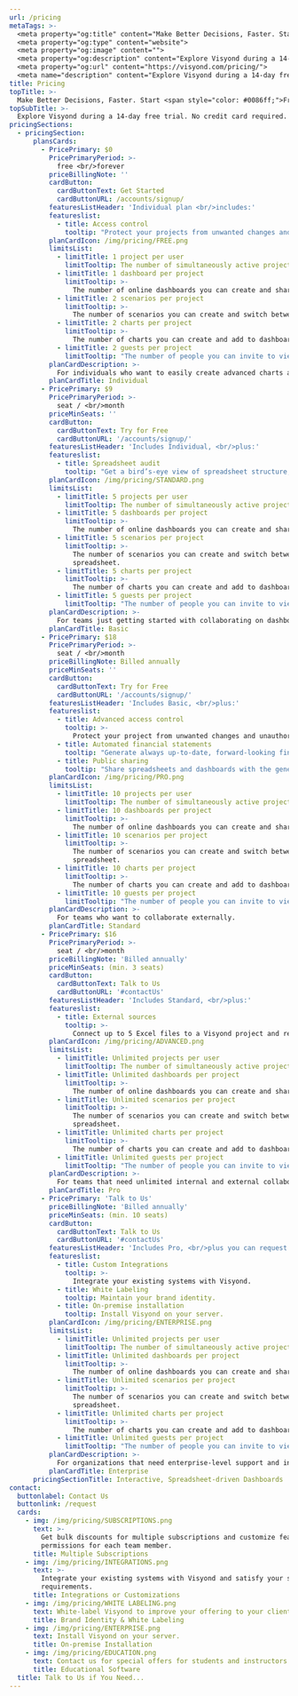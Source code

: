 ```yaml
---
url: /pricing
metaTags: >-
  <meta property="og:title" content="Make Better Decisions, Faster. Start free.">
  <meta property="og:type" content="website">
  <meta property="og:image" content="">
  <meta property="og:description" content="Explore Visyond during a 14-day free trial. No credit card required. After the trial, choose a plan that works for you.">
  <meta property="og:url" content="https://visyond.com/pricing/">
  <meta name="description" content="Explore Visyond during a 14-day free trial. No credit card required. After the trial, choose a plan that works for you.">
title: Pricing
topTitle: >-
  Make Better Decisions, Faster. Start <span style="color: #0086ff;">Free</span>.
topSubTitle: >-
  Explore Visyond during a 14-day free trial. No credit card required. <br/>After the trial, choose a plan that works for you.
pricingSections:
  - pricingSection:
      plansCards:
        - PricePrimary: $0
          PricePrimaryPeriod: >-
            free <br/>forever
          priceBillingNote: ''
          cardButton:
            cardButtonText: Get Started
            cardButtonURL: /accounts/signup/
          featuresListHeader: 'Individual plan <br/>includes:'
          featureslist:
            - title: Access control
              tooltip: "Protect your projects from unwanted changes and unauthorized access by assigning roles to collaborators."
          planCardIcon: /img/pricing/FREE.png
          limitsList:
            - limitTitle: 1 project per user
              limitTooltip: The number of simultaneously active projects that you can work on.
            - limitTitle: 1 dashboard per project
              limitTooltip: >-
                The number of online dashboards you can create and share with other people.                     
            - limitTitle: 2 scenarios per project
              limitTooltip: >-
                The number of scenarios you can create and switch between in your projects. Not available in the Excel add-in.          
            - limitTitle: 2 charts per project
              limitTooltip: >-
                The number of charts you can create and add to dashboards.                          
            - limitTitle: 2 guests per project
              limitTooltip: "The number of people you can invite to view or edit your project. Each invited person must have a Visyond account."
          planCardDescription: >-
            For individuals who want to easily create advanced charts and interactive dashboards.
          planCardTitle: Individual
        - PricePrimary: $9
          PricePrimaryPeriod: >-
            seat / <br/>month
          priceMinSeats: ''
          cardButton:
            cardButtonText: Try for Free
            cardButtonURL: '/accounts/signup/'
          featuresListHeader: 'Includes Individual, <br/>plus:'
          featureslist:
            - title: Spreadsheet audit
              tooltip: "Get a bird’s-eye view of spreadsheet structure, detect root causes of errors and anomalies."                       
          planCardIcon: /img/pricing/STANDARD.png
          limitsList:
            - limitTitle: 5 projects per user
              limitTooltip: The number of simultaneously active projects that you can work on.
            - limitTitle: 5 dashboards per project
              limitTooltip: >-
                The number of online dashboards you can create and share with other people.                
            - limitTitle: 5 scenarios per project
              limitTooltip: >-
                The number of scenarios you can create and switch between in your spreadsheet and dashboards. Not available in the Excel add-in.
                spreadsheet.                
            - limitTitle: 5 charts per project
              limitTooltip: >-
                The number of charts you can create and add to dashboards.                          
            - limitTitle: 5 guests per project
              limitTooltip: "The number of people you can invite to view or edit your project. Each invited person must have a Visyond account.\r"
          planCardDescription: >-
            For teams just getting started with collaborating on dashboards and spreadsheets.
          planCardTitle: Basic
        - PricePrimary: $18
          PricePrimaryPeriod: >-
            seat / <br/>month
          priceBillingNote: Billed annually
          priceMinSeats: ''
          cardButton:
            cardButtonText: Try for Free
            cardButtonURL: '/accounts/signup/'
          featuresListHeader: 'Includes Basic, <br/>plus:'
          featureslist:
            - title: Advanced access control
              tooltip: >-
                Protect your project from unwanted changes and unauthorized access by assigning roles to collaborators, and sharing only specific worksheets and dashboards with them.
            - title: Automated financial statements
              tooltip: "Generate always up-to-date, forward-looking financial statements from your spreadsheet."  
            - title: Public sharing
              tooltip: "Share spreadsheets and dashboards with the general public. Viewers don't need an account to access."                   
          planCardIcon: /img/pricing/PRO.png
          limitsList:
            - limitTitle: 10 projects per user
              limitTooltip: The number of simultaneously active projects that you can work on.
            - limitTitle: 10 dashboards per project
              limitTooltip: >-
                The number of online dashboards you can create and share with other people.                
            - limitTitle: 10 scenarios per project
              limitTooltip: >-
                The number of scenarios you can create and switch between in your spreadsheet and dashboards. Not available in the Excel add-in.
                spreadsheet.                
            - limitTitle: 10 charts per project
              limitTooltip: >-
                The number of charts you can create and add to dashboards.                          
            - limitTitle: 10 guests per project
              limitTooltip: "The number of people you can invite to view or edit your project. Each invited person must have a Visyond account.\r"
          planCardDescription: >-
            For teams who want to collaborate externally.
          planCardTitle: Standard
        - PricePrimary: $16
          PricePrimaryPeriod: >-
            seat / <br/>month
          priceBillingNote: 'Billed annually'
          priceMinSeats: (min. 3 seats)
          cardButton:
            cardButtonText: Talk to Us
            cardButtonURL: '#contactUs'
          featuresListHeader: 'Includes Standard, <br/>plus:'
          featureslist:
            - title: External sources
              tooltip: >-
                Connect up to 5 Excel files to a Visyond project and refer to their cells in formulas.     
          planCardIcon: /img/pricing/ADVANCED.png
          limitsList:
            - limitTitle: Unlimited projects per user
              limitTooltip: The number of simultaneously active projects that you can work on.
            - limitTitle: Unlimited dashboards per project
              limitTooltip: >-
                The number of online dashboards you can create and share with other people.                  
            - limitTitle: Unlimited scenarios per project
              limitTooltip: >-
                The number of scenarios you can create and switch between in your spreadsheet and dashboards. Not available in the Excel add-in.
                spreadsheet.              
            - limitTitle: Unlimited charts per project
              limitTooltip: >-
                The number of charts you can create and add to dashboards.                          
            - limitTitle: Unlimited guests per project
              limitTooltip: "The number of people you can invite to view or edit your project. Each invited person must have a Visyond account.\r"
          planCardDescription: >-
            For teams that need unlimited internal and external collaboration.
          planCardTitle: Pro
        - PricePrimary: 'Talk to Us'
          priceBillingNote: 'Billed annually'
          priceMinSeats: (min. 10 seats)        
          cardButton:
            cardButtonText: Talk to Us
            cardButtonURL: '#contactUs'
          featuresListHeader: 'Includes Pro, <br/>plus you can request:'
          featureslist:
            - title: Custom Integrations
              tooltip: >-
                Integrate your existing systems with Visyond.
            - title: White Labeling
              tooltip: Maintain your brand identity.
            - title: On-premise installation
              tooltip: Install Visyond on your server.
          planCardIcon: /img/pricing/ENTERPRISE.png
          limitsList:
            - limitTitle: Unlimited projects per user
              limitTooltip: The number of simultaneously active projects that you can work on.
            - limitTitle: Unlimited dashboards per project
              limitTooltip: >-
                The number of online dashboards you can create and share with other people.                  
            - limitTitle: Unlimited scenarios per project
              limitTooltip: >-
                The number of scenarios you can create and switch between in your spreadsheet and dashboards. Not available in the Excel add-in.
                spreadsheet.              
            - limitTitle: Unlimited charts per project
              limitTooltip: >-
                The number of charts you can create and add to dashboards.                          
            - limitTitle: Unlimited guests per project
              limitTooltip: "The number of people you can invite to view or edit your project. Each invited person must have a Visyond account.\r"
          planCardDescription: >-
            For organizations that need enterprise-level support and integrations.
          planCardTitle: Enterprise
      pricingSectionTitle: Interactive, Spreadsheet-driven Dashboards  
contact:
  buttonlabel: Contact Us
  buttonlink: /request
  cards:
    - img: /img/pricing/SUBSCRIPTIONS.png
      text: >-
        Get bulk discounts for multiple subscriptions and customize features and
        permissions for each team member.
      title: Multiple Subscriptions
    - img: /img/pricing/INTEGRATIONS.png
      text: >-
        Integrate your existing systems with Visyond and satisfy your specific
        requirements.
      title: Integrations or Customizations
    - img: /img/pricing/WHITE LABELING.png
      text: White-label Visyond to improve your offering to your clients.
      title: Brand Identity & White Labeling
    - img: /img/pricing/ENTERPRISE.png
      text: Install Visyond on your server.
      title: On-premise Installation
    - img: /img/pricing/EDUCATION.png
      text: Contact us for special offers for students and instructors.
      title: Educational Software
  title: Talk to Us if You Need...
---
```


